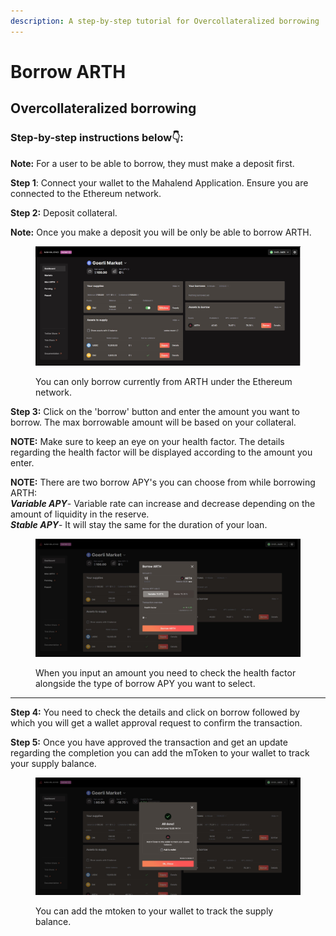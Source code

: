 ```yaml
---
description: A step-by-step tutorial for Overcollateralized borrowing
---
```


# Borrow ARTH

## Overcollateralized borrowing

### **Step-by-step instructions below👇:**

**Note:** For a user to be able to borrow, they must make a deposit first.

**Step 1**: Connect your wallet to the Mahalend Application. Ensure you are connected to the Ethereum network.&#x20;

**Step 2:** Deposit collateral.

**Note:** Once you make a deposit you will be only be able to borrow ARTH.&#x20;

<figure><img src="../.gitbook/assets/1.jpg" alt=""><figcaption><p>You can only borrow currently from ARTH under the Ethereum network.</p></figcaption></figure>

**Step 3:** Click on the 'borrow' button and enter the amount you want to borrow. The max borrowable amount will be based on your collateral.

**NOTE:** Make sure to keep an eye on your health factor.  The details regarding the health factor will be displayed according to the amount you enter.&#x20;

**NOTE:** There are two borrow APY's you can choose from while borrowing ARTH:\
_**Variable APY**_- Variable rate can increase and decrease depending on the amount of liquidity in the reserve. \
_**Stable APY**_- It will stay the same for the duration of your loan.&#x20;

<figure><img src="../.gitbook/assets/2 (3).jpg" alt=""><figcaption><p>When you input an amount you need to check the health factor alongside the type of borrow APY you want to select. </p></figcaption></figure>

****

**Step 4:** You need to check the details and click on borrow followed by which you will get a wallet approval request to confirm the transaction.&#x20;

**Step 5:** Once you have approved the transaction and get an update regarding the completion you can add the mToken to your wallet to track your supply balance.&#x20;

<figure><img src="../.gitbook/assets/3 (2).jpg" alt=""><figcaption><p>You can add the mtoken to your wallet to track the supply balance. </p></figcaption></figure>
